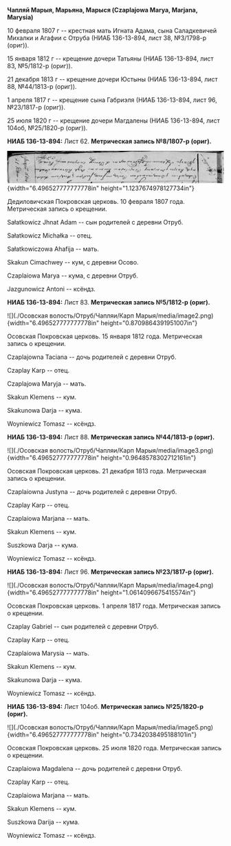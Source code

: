 **Чапляй Марыя, Марьяна, Марыся (Czaplajowa Marya, Marjana, Marysia)**

10 февраля 1807 г -- крестная мать Игната Адама, сына Саладкевичей
Михалки и Агафии с Отруба (НИАБ 136-13-894, лист 38, №3/1798-р (ориг)).

15 января 1812 г -- крещение дочери Татьяны (НИАБ 136-13-894, лист 83,
№5/1812-р (ориг)).

21 декабря 1813 г -- крещение дочери Юстыны (НИАБ 136-13-894, лист 88,
№44/1813-р (ориг)).

1 апреля 1817 г -- крещение сына Габриэля (НИАБ 136-13-894, лист 96,
№23/1817-р (ориг)).

25 июля 1820 г -- крещение дочери Магдалены (НИАБ 136-13-894, лист
104об, №25/1820-р (ориг)).

**НИАБ 136-13-894:** Лист 62. **Метрическая запись №8/1807-р (ориг).**

![](./media/e393d6f56d11193b31620b092f814f48e617a43a.png){width="6.496527777777778in"
height="1.1237674978127734in"}

Дедиловичская Покровская церковь. 10 февраля 1807 года. Метрическая
запись о крещении.

Sałatkowicz Jhnat Adam -- сын родителей с деревни Отруб.

Sałatkowicz Michałka -- отец.

Sałatkowiczowa Ahafija -- мать.

Skakun Cimachwey -- кум, с деревни Осовo.

Czaplaiowa Marya -- кума, с деревни Отруб.

Jazgunowicz Antoni -- ксёндз.

**НИАБ 136-13-894:** Лист 83. **Метрическая запись №5/1812-р (ориг).**

![](./Осовская волость/Отруб/Чапляи/Карп Марыя/media/image2.png){width="6.496527777777778in"
height="0.8709864391951007in"}

Осовская Покровская церковь. 15 января 1812 года. Метрическая запись о
крещении.

Czaplajowna Taciana -- дочь родителей с деревни Отруб.

Czaplay Karp -- отец.

Czaplajowa Maryja -- мать.

Skakun Klemens -- кум.

Skakunowa Darja -- кума.

Woyniewicz Tomasz -- ксёндз.

**НИАБ 136-13-894:** Лист 88. **Метрическая запись №44/1813-р (ориг).**

![](./Осовская волость/Отруб/Чапляи/Карп Марыя/media/image3.png){width="6.496527777777778in"
height="0.9648578302712161in"}

Осовская Покровская церковь. 21 декабря 1813 года. Метрическая запись о
крещении.

Czaplaiowna Justyna -- дочь родителей с деревни Отруб.

Czaplay Karp -- отец.

Czaplaiowa Marjana -- мать.

Skakun Klemens -- кум.

Suszkowa Darja -- кума.

Woyniewicz Tomasz -- ксёндз.

**НИАБ 136-13-894:** Лист 96. **Метрическая запись №23/1817-р (ориг).**

![](./Осовская волость/Отруб/Чапляи/Карп Марыя/media/image4.png){width="6.496527777777778in"
height="1.0614096675415574in"}

Осовская Покровская церковь. 1 апреля 1817 года. Метрическая запись о
крещении.

Czaplay Gabriel -- сын родителей с деревни Отруб.

Czaplay Karp -- отец.

Czaplaiowa Marysia -- мать.

Skakun Klemens -- кум.

Skakunowa Darja -- кума.

Woyniewicz Tomasz -- ксёндз.

**НИАБ 136-13-894:** Лист 104об. **Метрическая запись №25/1820-р
(ориг).**

![](./Осовская волость/Отруб/Чапляи/Карп Марыя/media/image5.png){width="6.496527777777778in"
height="0.7342038495188101in"}

Осовская Покровская церковь. 25 июля 1820 года. Метрическая запись о
крещении.

Czaplaiowa Magdalena -- дочь родителей с деревни Отруб.

Czaplay Karp -- отец.

Czaplaiowa Marjana -- мать.

Skakun Klemens -- кум.

Suszkowa Darija -- кума.

Woyniewicz Tomasz -- ксёндз.
